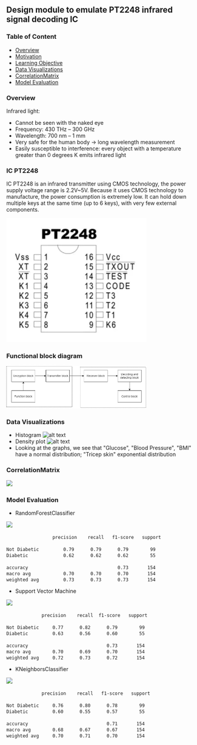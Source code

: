 ## Design module to emulate PT2248 infrared signal decoding IC


### Table of Content
  * [Overview](#overview)
  * [Motivation](#motivation)
  * [Learning Objective](#Learning-Objective)
  * [Data Visualizations](#Data-Visualizations)
  * [CorrelationMatrix](#CorrelationMatrix)
  * [Model Evaluation](#Model-Evaluation)
  


### Overview 
Infrared light:
- Cannot be seen with the naked eye
- Frequency: 430 THz – 300 GHz
- Wavelength: 700 nm – 1 mm
- Very safe for the human body → long wavelength measurement
- Easily susceptible to interference: every object with a temperature greater than 0 degrees K emits infrared light

### IC PT2248 

IC PT2248 is an infrared transmitter using CMOS technology, the power supply voltage range is 2.2V~5V. Because it uses CMOS technology to manufacture, the power consumption is extremely low. It can hold down multiple keys at the same time (up to 6 keys), with very few external components.

<img target="_blank" src="https://github.com/minhAI2045/Design-module-to-emulate-PT2248-infrared-signal-decoding-IC/blob/main/Resource/IC%20PT2248%20pinout.png" width=370>


### Functional block diagram
<img target="_blank" src="
https://github.com/minhAI2045/Design-module-to-emulate-PT2248-infrared-signal-decoding-IC/blob/main/Resource/Function_diagram.png" width=370>



### Data Visualizations
- Histogram
![alt text](<https://github.com/minhAI2045/Predicting-diabetes1/blob/main/Data%20Visualization/Histogram.png>)
- Density plot
![alt text](<https://github.com/minhAI2045/Predicting-diabetes1/blob/main/Data%20Visualization/Density_pilot.png>)
- Looking at the graphs, we see that "Glucose", "Blood Pressure", "BMI" have a normal distribution; "Tricep skin" exponential distribution


### CorrelationMatrix
<img target="_blank" src="https://github.com/minhAI2045/Predicting-diabetes1/blob/main/Correlation%20Matrix/Correlation_Matrix.png" width=570>







###  Model Evaluation 
- RandomForestClassifier

<img target="_blank" src="https://github.com/minhAI2045/Predicting-diabetes1/blob/main/Model%20Evaluation/RandomForestClassifier.png" width=370>

                     precision    recall   f1-score   support

    Not Diabetic         0.79      0.79      0.79        99
    Diabetic             0.62      0.62      0.62        55
           
    accuracy                                 0.73       154
    macro avg            0.70      0.70      0.70       154
    weighted avg         0.73      0.73      0.73       154


- Support Vector Machine

<img target="_blank" src="https://github.com/minhAI2045/Predicting-diabetes1/blob/main/Model%20Evaluation/SVC.png" width=370>



                 precision    recall  f1-score   support

    Not Diabetic     0.77      0.82      0.79        99
    Diabetic         0.63      0.56      0.60        55

    accuracy                             0.73       154
    macro avg        0.70      0.69      0.70       154
    weighted avg     0.72      0.73      0.72       154


- KNeighborsClassifier 

<img target="_blank" src="https://github.com/minhAI2045/Predicting-diabetes1/blob/main/Model%20Evaluation/KNeighborsClassifier.png" width=370>

                 precision    recall   f1-score   support

    Not Diabetic     0.76      0.80      0.78        99
    Diabetic         0.60      0.55      0.57        55

    accuracy                             0.71       154
    macro avg        0.68      0.67      0.67       154
    weighted avg     0.70      0.71      0.70       154















